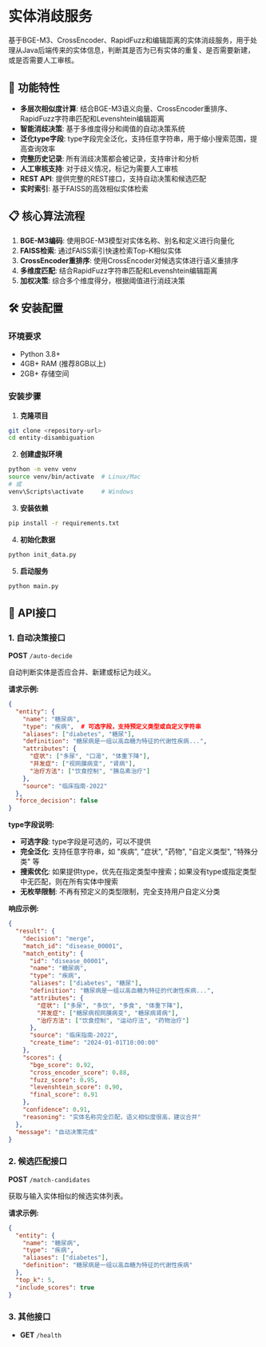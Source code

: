 # 实体消歧服务

基于BGE-M3、CrossEncoder、RapidFuzz和编辑距离的实体消歧服务，用于处理从Java后端传来的实体信息，判断其是否为已有实体的重复、是否需要新建，或是否需要人工审核。

## 🚀 功能特性

- **多层次相似度计算**: 结合BGE-M3语义向量、CrossEncoder重排序、RapidFuzz字符串匹配和Levenshtein编辑距离
- **智能消歧决策**: 基于多维度得分和阈值的自动决策系统
- **泛化type字段**: type字段完全泛化，支持任意字符串，用于缩小搜索范围，提高查询效率
- **完整历史记录**: 所有消歧决策都会被记录，支持审计和分析
- **人工审核支持**: 对于歧义情况，标记为需要人工审核
- **REST API**: 提供完整的REST接口，支持自动决策和候选匹配
- **实时索引**: 基于FAISS的高效相似实体检索

## 📋 核心算法流程

1. **BGE-M3编码**: 使用BGE-M3模型对实体名称、别名和定义进行向量化
2. **FAISS检索**: 通过FAISS索引快速检索Top-K相似实体
3. **CrossEncoder重排序**: 使用CrossEncoder对候选实体进行语义重排序
4. **多维度匹配**: 结合RapidFuzz字符串匹配和Levenshtein编辑距离
5. **加权决策**: 综合多个维度得分，根据阈值进行消歧决策

## 🛠 安装配置

### 环境要求

- Python 3.8+
- 4GB+ RAM (推荐8GB以上)
- 2GB+ 存储空间

### 安装步骤

1. **克隆项目**
```bash
git clone <repository-url>
cd entity-disambiguation
```

2. **创建虚拟环境**
```bash
python -m venv venv
source venv/bin/activate  # Linux/Mac
# 或
venv\Scripts\activate     # Windows
```

3. **安装依赖**
```bash
pip install -r requirements.txt
```

4. **初始化数据**
```bash
python init_data.py
```

5. **启动服务**
```bash
python main.py
```

## 📡 API接口

### 1. 自动决策接口

**POST** `/auto-decide`

自动判断实体是否应合并、新建或标记为歧义。

**请求示例:**
```json
{
  "entity": {
    "name": "糖尿病",
    "type": "疾病",  # 可选字段，支持预定义类型或自定义字符串
    "aliases": ["diabetes", "糖尿"],
    "definition": "糖尿病是一组以高血糖为特征的代谢性疾病...",
    "attributes": {
      "症状": ["多尿", "口渴", "体重下降"],
      "并发症": ["视网膜病变", "肾病"],
      "治疗方法": ["饮食控制", "胰岛素治疗"]
    },
    "source": "临床指南-2022"
  },
  "force_decision": false
}
```

**type字段说明:**
- **可选字段**: type字段是可选的，可以不提供
- **完全泛化**: 支持任意字符串，如 "疾病", "症状", "药物", "自定义类型", "特殊分类" 等
- **搜索优化**: 如果提供type，优先在指定类型中搜索；如果没有type或指定类型中无匹配，则在所有实体中搜索
- **无枚举限制**: 不再有预定义的类型限制，完全支持用户自定义分类

**响应示例:**
```json
{
  "result": {
    "decision": "merge",
    "match_id": "disease_00001",
    "match_entity": {
      "id": "disease_00001",
      "name": "糖尿病",
      "type": "疾病",
      "aliases": ["diabetes", "糖尿"],
      "definition": "糖尿病是一组以高血糖为特征的代谢性疾病...",
      "attributes": {
        "症状": ["多尿", "多饮", "多食", "体重下降"],
        "并发症": ["糖尿病视网膜病变", "糖尿病肾病"],
        "治疗方法": ["饮食控制", "运动疗法", "药物治疗"]
      },
      "source": "临床指南-2022",
      "create_time": "2024-01-01T10:00:00"
    },
    "scores": {
      "bge_score": 0.92,
      "cross_encoder_score": 0.88,
      "fuzz_score": 0.95,
      "levenshtein_score": 0.90,
      "final_score": 0.91
    },
    "confidence": 0.91,
    "reasoning": "实体名称完全匹配，语义相似度很高，建议合并"
  },
  "message": "自动决策完成"
}
```

### 2. 候选匹配接口

**POST** `/match-candidates`

获取与输入实体相似的候选实体列表。

**请求示例:**
```json
{
  "entity": {
    "name": "糖尿病",
    "type": "疾病",
    "aliases": ["diabetes"],
    "definition": "糖尿病是一组以高血糖为特征的代谢性疾病"
  },
  "top_k": 5,
  "include_scores": true
}
```

### 3. 其他接口

- **GET** `/health`
